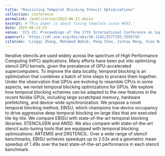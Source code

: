 ```yaml
---
title: "Revisiting Temporal Blocking Stencil Optimizations"
collection: conference
permalink: /publication/2023-06-21-ebisu
excerpt: #'This paper is about fixing template issue #693.'
date: 2023-06-21~23
venue: 'ICS 23: Proceedings of the 37th International Conference on Supercomputing'
paperurl: 'https://dl.acm.org/doi/abs/10.1145/3577193.3593716'
citation: 'Lingqi Zhang, Mohamed Wahib, Peng Chen, Jintao Meng, Xiao Wang, Toshio Endo, and Satoshi Matsuoka. 2023. Revisiting Temporal Blocking Stencil Optimizations. In Proceedings of the 37th International Conference on Supercomputing (ICS 23). Association for Computing Machinery, New York, NY, USA, 251–263. https://doi.org/10.1145/3577193.3593716.'
---
```


Iterative stencils are used widely across the spectrum of High Performance Computing (HPC) applications. Many efforts have been put into optimizing stencil GPU kernels, given the prevalence of GPU-accelerated supercomputers. To improve the data locality, temporal blocking is an optimization that combines a batch of time steps to process them together. Under the observation that GPUs are evolving to resemble CPUs in some aspects, we revisit temporal blocking optimizations for GPUs. We explore how temporal blocking schemes can be adapted to the new features in the recent Nvidia GPUs, including large scratchpad memory, hardware prefetching, and device-wide synchronization. We propose a novel temporal blocking method, EBISU, which champions low device occupancy to drive aggressive deep temporal blocking on large tiles that are executed tile-by-tile. We compare EBISU with state-of-the-art temporal blocking libraries: STENCILGEN and AN5D. We also compare with state-of-the-art stencil auto-tuning tools that are equipped with temporal blocking optimizations: ARTEMIS and DRSTENCIL. Over a wide range of stencil benchmarks, EBISU achieves speedups up to 2.53x and a geometric mean speedup of 1.49x over the best state-of-the-art performance in each stencil benchmark.
